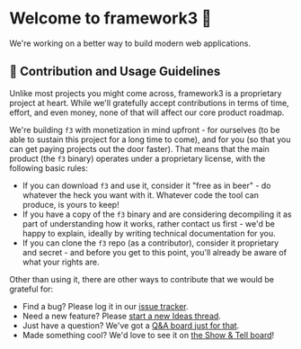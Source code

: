 # Welcome to framework3 👋

We're working on a better way to build modern web applications.

## 🌈 Contribution and Usage Guidelines

Unlike most projects you might come across, framework3 is a proprietary project at heart. While we'll gratefully accept contributions in terms of time, effort, and even money, none of that will affect our core product roadmap.

We're building `f3` with monetization in mind upfront - for ourselves (to be able to sustain this project for a long time to come), and for you (so that you can get paying projects out the door faster). That means that the main product (the `f3` binary) operates under a proprietary license, with the following basic rules:

* If you can download `f3` and use it, consider it "free as in beer" - do whatever the heck you want with it. Whatever code the tool can produce, is yours to keep!
* If you have a copy of the `f3` binary and are considering decompiling it as part of understanding how it works, rather contact us first - we'd be happy to explain, ideally by writing technical documentation for you.
* If you can clone the `f3` repo (as a contributor), consider it proprietary and secret - and before you get to this point, you'll already be aware of what your rights are.

Other than using it, there are other ways to contribute that we would be grateful for:

* Find a bug? Please log it in our [issue tracker](https://github.com/framework3/.github/issues).
* Need a new feature? Please [start a new Ideas thread](https://github.com/orgs/framework3/discussions/new?category=ideas).
* Just have a question? We've got a [Q&A board just for that](https://github.com/orgs/framework3/discussions/new?category=q-a).
* Made something cool? We'd love to see it on [the Show & Tell board](https://github.com/orgs/framework3/discussions/new?category=show-and-tell)!
